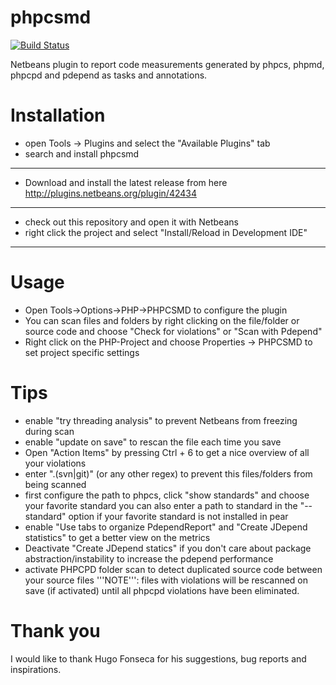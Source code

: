 phpcsmd
=======
[![Build Status](https://travis-ci.org/vralfy/phpcsmd.png?branch=master)](https://travis-ci.org/vralfy/phpcsmd)

Netbeans plugin to report code measurements generated by phpcs, phpmd, phpcpd
and pdepend as tasks and annotations.

Installation
============

 * open Tools -> Plugins and select the "Available Plugins" tab
 * search and install phpcsmd

-----------------------

 * Download and install the latest release from here http://plugins.netbeans.org/plugin/42434

-----------------------

 * check out this repository and open it with Netbeans
 * right click the project and select "Install/Reload in Development IDE"

-----------------------

Usage
=====

 * Open Tools->Options->PHP->PHPCSMD to configure the plugin
 * You can scan files and folders by right clicking on the file/folder or source code and choose "Check for violations" or "Scan with Pdepend"
 * Right click on the PHP-Project and choose Properties -> PHPCSMD to set project specific settings

Tips
====

 * enable "try threading analysis" to prevent Netbeans from freezing during scan
 * enable "update on save" to rescan the file each time you save
 * Open "Action Items" by pressing Ctrl + 6 to get a nice overview of all your violations
 * enter "\.(svn|git)" (or any other regex) to prevent this files/folders from being scanned
 * first configure the path to phpcs, click "show standards" and choose your favorite standard
   you can also enter a path to standard in the "--standard" option if your favorite standard is not installed in pear
 * enable "Use tabs to organize PdependReport" and "Create JDepend statistics" to get a better view on the metrics
 * Deactivate "Create JDepend statics" if you don't care about package abstraction/instability to increase the pdepend performance
 * activate PHPCPD folder scan to detect duplicated source code between your source files
   '''NOTE''': files with violations will be rescanned on save (if activated) until all phpcpd violations have been eliminated.


Thank you
=========

I would like to thank Hugo Fonseca for his suggestions, bug reports and inspirations.
